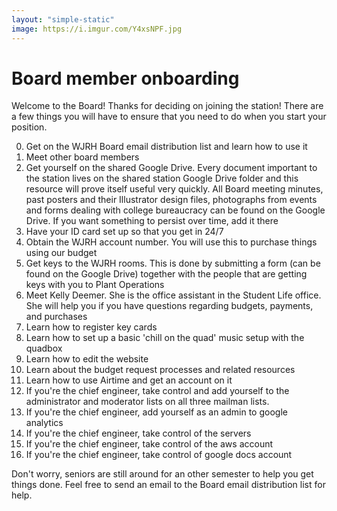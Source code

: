 ```yaml
---
layout: "simple-static"
image: https://i.imgur.com/Y4xsNPF.jpg
---
```


# Board member onboarding

Welcome to the Board! Thanks for deciding on joining the station! There are a few things you will have to ensure that you need to do when you start your position.

0. Get on the WJRH Board email distribution list and learn how to use it
1. Meet other board members
2. Get yourself on the shared Google Drive. Every document important to the station lives on the shared station Google Drive folder and this resource will prove itself useful very quickly. All Board meeting minutes, past posters and their Illustrator design files, photographs from events and forms dealing with college bureaucracy can be found on the Google Drive. If you want something to persist over time, add it there
3. Have your ID card set up so that you get in 24/7
4. Obtain the WJRH account number. You will use this to purchase things using our budget
5. Get keys to the WJRH rooms. This is done by submitting a form (can be found on the Google Drive) together with the people that are getting keys with you to Plant Operations
6. Meet Kelly Deemer. She is the office assistant in the Student Life office. She will help you if you have questions regarding budgets, payments, and purchases
7. Learn how to register key cards
8. Learn how to set up a basic 'chill on the quad' music setup with the quadbox
9. Learn how to edit the website
10. Learn about the budget request processes and related resources
11. Learn how to use Airtime and get an account on it
12. If you're the chief engineer, take control and add yourself to the administrator and moderator lists on all three mailman lists.
13. If you're the chief engineer, add yourself as an admin to google analytics
14. If you're the chief engineer, take control of the servers
15. If you're the chief engineer, take control of the aws account
16. If you're the chief engineer, take control of google docs account

Don't worry, seniors are still around for an other semester to help you get things done. Feel free to send an email to the Board email distribution list for help.